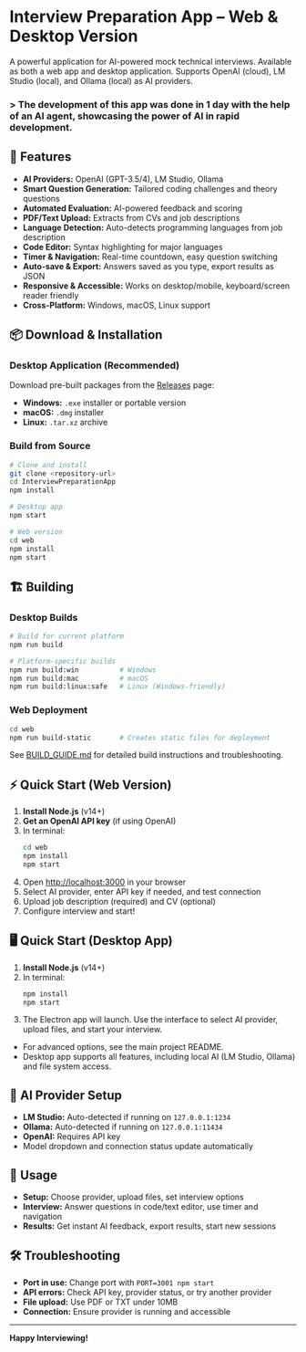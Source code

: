 # Interview Preparation App – Web & Desktop Version

A powerful application for AI-powered mock technical interviews. Available as both a web app and desktop application. Supports OpenAI (cloud), LM Studio (local), and Ollama (local) as AI providers.

### > The development of this app was done in 1 day with the help of an AI agent, showcasing the power of AI in rapid development.

## 🚀 Features
- **AI Providers:** OpenAI (GPT-3.5/4), LM Studio, Ollama
- **Smart Question Generation:** Tailored coding challenges and theory questions
- **Automated Evaluation:** AI-powered feedback and scoring
- **PDF/Text Upload:** Extracts from CVs and job descriptions
- **Language Detection:** Auto-detects programming languages from job description
- **Code Editor:** Syntax highlighting for major languages
- **Timer & Navigation:** Real-time countdown, easy question switching
- **Auto-save & Export:** Answers saved as you type, export results as JSON
- **Responsive & Accessible:** Works on desktop/mobile, keyboard/screen reader friendly
- **Cross-Platform:** Windows, macOS, Linux support

## 📦 Download & Installation

### Desktop Application (Recommended)
Download pre-built packages from the [Releases](https://github.com/your-repo/releases) page:

- **Windows:** `.exe` installer or portable version
- **macOS:** `.dmg` installer
- **Linux:** `.tar.xz` archive

### Build from Source
```bash
# Clone and install
git clone <repository-url>
cd InterviewPreparationApp
npm install

# Desktop app
npm start

# Web version
cd web
npm install
npm start
```

## 🏗️ Building

### Desktop Builds
```bash
# Build for current platform
npm run build

# Platform-specific builds
npm run build:win          # Windows
npm run build:mac          # macOS
npm run build:linux:safe   # Linux (Windows-friendly)
```

### Web Deployment
```bash
cd web
npm run build-static       # Creates static files for deployment
```

See [BUILD_GUIDE.md](BUILD_GUIDE.md) for detailed build instructions and troubleshooting.

## ⚡ Quick Start (Web Version)
1. **Install Node.js** (v14+)
2. **Get an OpenAI API key** (if using OpenAI)
3. In terminal:
   ```bash
   cd web
   npm install
   npm start
   ```
4. Open [http://localhost:3000](http://localhost:3000) in your browser
5. Select AI provider, enter API key if needed, and test connection
6. Upload job description (required) and CV (optional)
7. Configure interview and start!

## 🖥️ Quick Start (Desktop App)
1. **Install Node.js** (v14+)
2. In terminal:
   ```bash
   npm install
   npm start
   ```
3. The Electron app will launch. Use the interface to select AI provider, upload files, and start your interview.

- For advanced options, see the main project README.
- Desktop app supports all features, including local AI (LM Studio, Ollama) and file system access.

## 🧠 AI Provider Setup
- **LM Studio:** Auto-detected if running on `127.0.0.1:1234`
- **Ollama:** Auto-detected if running on `127.0.0.1:11434`
- **OpenAI:** Requires API key
- Model dropdown and connection status update automatically

## 📝 Usage
- **Setup:** Choose provider, upload files, set interview options
- **Interview:** Answer questions in code/text editor, use timer and navigation
- **Results:** Get instant AI feedback, export results, start new sessions

## 🛠️ Troubleshooting
- **Port in use:** Change port with `PORT=3001 npm start`
- **API errors:** Check API key, provider status, or try another provider
- **File upload:** Use PDF or TXT under 10MB
- **Connection:** Ensure provider is running and accessible

---

**Happy Interviewing!**
